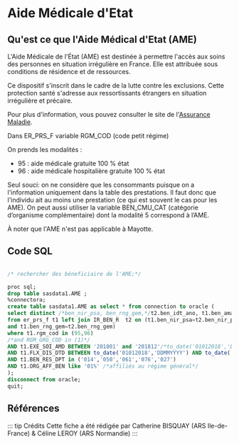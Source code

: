 # Aide Médicale d'Etat
<!-- SPDX-License-Identifier: MPL-2.0 -->

## Qu'est ce que l'Aide Médical d'Etat (AME)
L'Aide Médicale de l'État (AME) est destinée à permettre l'accès aux soins des personnes en situation irrégulière en France. Elle est attribuée sous conditions de résidence et de ressources.

Ce dispositif s'inscrit dans le cadre de la lutte contre les exclusions. Cette protection santé s'adresse aux ressortissants étrangers en situation irrégulière et précaire.

Pour plus d'information, vous pouvez consulter le site de l'[Assurance Maladie](https://www.ameli.fr/assure/droits-demarches/situations-particulieres/situation-irreguliere-ame).


Dans ER_PRS_F variable  RGM_COD (code petit régime) 

On prends les modalités : 
- 95 : aide médicale gratuite 100 % état
- 96 : aide médicale hospitalière gratuite 100 % état

Seul souci: on ne considère que les consommants puisque on a l'information uniquement dans la table des prestations. Il faut donc que l'individu ait au moins une prestation (ce qui est souvent le cas pour les AME). 
On peut aussi utiliser la variable BEN_CMU_CAT (catégorie d’organisme complémentaire) dont la modalité 5 correspond à l’AME.

À noter que l'AME n'est pas applicable à Mayotte.

## Code SQL 
```sql

/* rechercher des béneficiaire de l'AME;*/

proc sql;
drop table sasdata1.AME ;
%connectora;
create table sasdata1.AME as select * from connection to oracle (
select distinct /*ben_nir_psa, ben_rng_gem,*/t2.ben_idt_ano, t1.ben_ama_cod, t1.ben_sex_cod
from er_prs_f t1 left join IR_BEN_R  t2 on (t1.ben_nir_psa=t2.ben_nir_psa
and t1.ben_rng_gem=t2.ben_rng_gem)
where t1.rgm_cod in (95,96)
/*and RGM_GRG_COD in (1)*/
AND t1.EXE_SOI_AMD BETWEEN '201801' and '201812'/*to_date('01012018','DDMMYYYY') AND to_date('31122018','DDMMYYYY')*/
AND t1.FLX_DIS_DTD BETWEEN to_date('01012018','DDMMYYYY') AND to_date('31032019','DDMMYYYY')
AND t1.BEN_RES_DPT in ('014','050','061','076','027')
AND t1.ORG_AFF_BEN like '01%' /*affiliés au régime général*/
);
disconnect from oracle;
quit;

```

## Références

::: tip Crédits
Cette fiche a été rédigée par Catherine BISQUAY (ARS Ile-de-France) & Céline LEROY (ARS Normandie)
:::
